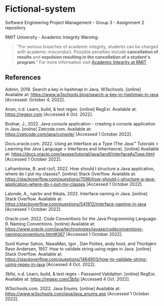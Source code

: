 # Fictional-system
Software Engineering Project Management - Group 3 - Assignment 2 repository

RMIT University - Academic Integrity Warning:
> "For serious breaches of academic integrity, students can be charged with academic misconduct. Possible penalties include **cancellation of results** and **expulsion resulting in the cancellation of a student's program**."
For more information visit [Academic Integrity at RMIT](https://www.rmit.edu.au/students/my-course/assessment-results/academic-integrity)

## References

Admin, 2019. Search a key in hashmap in Java, W3schools. [online] Available at: <https://www.w3schools.blog/search-a-key-in-hashmap-in-java> [Accessed: October 4, 2022].

Anon, n.d. Learn, build, &amp; test regex. [online] RegExr. Available at: <https://regexr.com> [Accessed 4 Oct. 2022].

Bodnar, J., 2022. Java console application - creating a console application in Java. [online] Zetcode.com. Available at: <https://zetcode.com/java/console/> [Accessed 1 October 2022].

Docs.oracle.com. 2022. Using an Interface as a Type (The Java™ Tutorials > Learning the Java Language > Interfaces and Inheritance). [online] Available at: <https://docs.oracle.com/javase/tutorial/java/IandI/interfaceAsType.html> [Accessed 1 October 2022].

Laframboise, B. and rzo1, 2022. How should I structure a Java application, where do I put my classes?. [online] Stack Overflow. Available at: <https://stackoverflow.com/questions/7596/how-should-i-structure-a-java-application-where-do-i-put-my-classes> [Accessed 1 October 2022].

Lalonde, A., nairbv and thkala, 2022. Interface naming in Java. [online] Stack Overflow. Available at: <https://stackoverflow.com/questions/541912/interface-naming-in-java> [Accessed 1 October 2022].

Oracle.com. 2022. Code Conventions for the Java Programming Language: 9. Naming Conventions. [online] Available at: <https://www.oracle.com/java/technologies/javase/codeconventions-namingconventions.html#367> [Accessed 1 October 2022].

Sunil Kumar Sahoo, NawaMan, Igor , Dan Polites, andy boot, and Thorbjørn Ravn Andersen, 1957. How to validate string using regex in Java. [online] Stack Overflow. Available at: <https://stackoverflow.com/questions/1464903/how-to-validate-string-using-regex-in-java> [Accessed 4 Oct. 2022].

3bfsi, n.d. Learn, build, &amp; test regex - Password Validation. [online] RegExr. Available at: <https://regexr.com/3bfsi> [Accessed 4 Oct. 2022].

W3schools.com. 2022. Java Enums. [online] Available at: <https://www.w3schools.com/java/java_enums.asp> [Accessed 1 October 2022].
